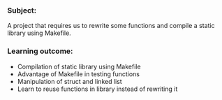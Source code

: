 ### Subject:
A project that requires us to rewrite some functions and compile a static library using Makefile.

### Learning outcome:
- Compilation of static library using Makefile
- Advantage of Makefile in testing functions
- Manipulation of struct and linked list
- Learn to reuse functions in library instead of rewriting it
